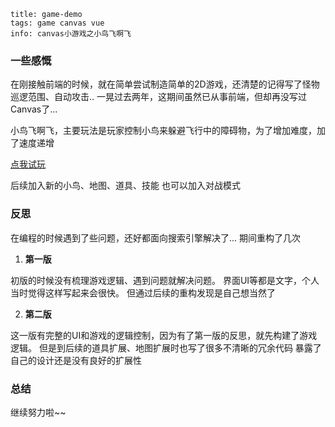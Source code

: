 ``` essay-info
title: game-demo
tags: game canvas vue
info: canvas小游戏之小鸟飞啊飞
```

### 一些感慨

在刚接触前端的时候，就在简单尝试制造简单的2D游戏，还清楚的记得写了怪物巡逻范围、自动攻击..
一晃过去两年，这期间虽然已从事前端，但却再没写过Canvas了...

小鸟飞啊飞，主要玩法是玩家控制小鸟来躲避飞行中的障碍物，为了增加难度，加了速度递增

[点我试玩](https://zhangyuhan2016.github.io/game-demo/)

后续加入新的小鸟、地图、道具、技能
也可以加入对战模式

### 反思

在编程的时候遇到了些问题，还好都面向搜索引擎解决了...
期间重构了几次

1. **第一版**

初版的时候没有梳理游戏逻辑、遇到问题就解决问题。
界面UI等都是文字，个人当时觉得这样写起来会很快。
但通过后续的重构发现是自己想当然了

2. **第二版**

这一版有完整的UI和游戏的逻辑控制，因为有了第一版的反思，就先构建了游戏逻辑。
但是到后续的道具扩展、地图扩展时也写了很多不清晰的冗余代码
暴露了自己的设计还是没有良好的扩展性

### 总结

继续努力啦~~



